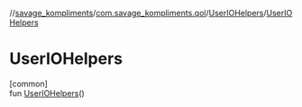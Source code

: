 //[savage_kompliments](../../../index.md)/[com.savage_kompliments.qol](../index.md)/[UserIOHelpers](index.md)/[UserIOHelpers](-user-i-o-helpers.md)

# UserIOHelpers

[common]\
fun [UserIOHelpers](-user-i-o-helpers.md)()
